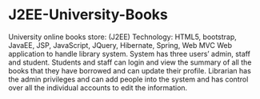 # J2EE-University-Books
University online books store: (J2EE) Technology: HTML5, bootstrap, JavaEE, JSP, JavaScript, JQuery, Hibernate, Spring, 
Web MVC Web application to handle library system. System has three users’ admin, staff and student. 
Students and staff can login and view the summary of all the books that they have borrowed and can update their profile. 
Librarian has the admin privileges and can add people into the system and has control over all the individual accounts to edit the information.
